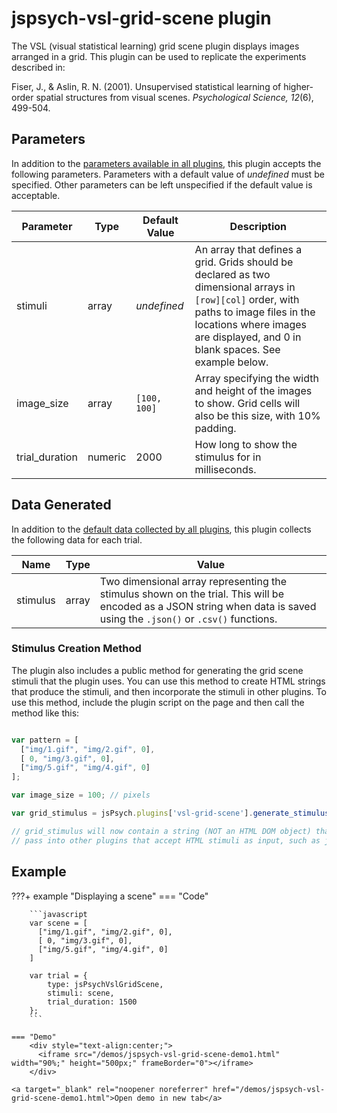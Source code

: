 # jspsych-vsl-grid-scene plugin

The VSL (visual statistical learning) grid scene plugin displays images arranged in a grid. This plugin can be used to replicate the experiments described in:

Fiser, J., & Aslin, R. N. (2001). Unsupervised statistical learning of higher-order spatial structures from visual scenes. *Psychological Science, 12*(6), 499-504.

## Parameters

In addition to the [parameters available in all plugins](/overview/plugins#parameters-available-in-all-plugins), this plugin accepts the following parameters. Parameters with a default value of *undefined* must be specified. Other parameters can be left unspecified if the default value is acceptable.

| Parameter      | Type    | Default Value | Description                              |
| -------------- | ------- | ------------- | ---------------------------------------- |
| stimuli        | array   | *undefined*   | An array that defines a grid. Grids should be declared as two dimensional arrays in `[row][col]` order, with paths to image files in the locations where images are displayed, and 0 in blank spaces. See example below. |
| image_size     | array   | `[100, 100]`  | Array specifying the width and height of the images to show. Grid cells will also be this size, with 10% padding. |
| trial_duration | numeric | 2000          | How long to show the stimulus for in milliseconds. |

## Data Generated

In addition to the [default data collected by all plugins](/overview/plugins#data-collected-by-all-plugins), this plugin collects the following data for each trial.

| Name     | Type        | Value                                    |
| -------- | ----------- | ---------------------------------------- |
| stimulus | array       | Two dimensional array representing the stimulus shown on the trial. This will be encoded as a JSON string when data is saved using the `.json()` or `.csv()` functions. |

### Stimulus Creation Method

The plugin also includes a public method for generating the grid scene stimuli that the plugin uses. You can use this method to create HTML strings that produce the stimuli, and then incorporate the stimuli in other plugins. To use this method, include the plugin script on the page and then call the method like this:

```javascript

var pattern = [
  ["img/1.gif", "img/2.gif", 0],
  [ 0, "img/3.gif", 0],
  ["img/5.gif", "img/4.gif", 0]
];

var image_size = 100; // pixels

var grid_stimulus = jsPsych.plugins['vsl-grid-scene'].generate_stimulus(pattern, image_size);

// grid_stimulus will now contain a string (NOT an HTML DOM object) that you can
// pass into other plugins that accept HTML stimuli as input, such as jspsych-html-keyboard-response.

```

## Example

???+ example "Displaying a scene"
    === "Code"

        ```javascript
        var scene = [
          ["img/1.gif", "img/2.gif", 0],
          [ 0, "img/3.gif", 0],
          ["img/5.gif", "img/4.gif", 0]
        ]

        var trial = {
            type: jsPsychVslGridScene,
            stimuli: scene,
            trial_duration: 1500
        };
        ```

    === "Demo"
        <div style="text-align:center;">
          <iframe src="/demos/jspsych-vsl-grid-scene-demo1.html" width="90%;" height="500px;" frameBorder="0"></iframe>
        </div>

    <a target="_blank" rel="noopener noreferrer" href="/demos/jspsych-vsl-grid-scene-demo1.html">Open demo in new tab</a>
